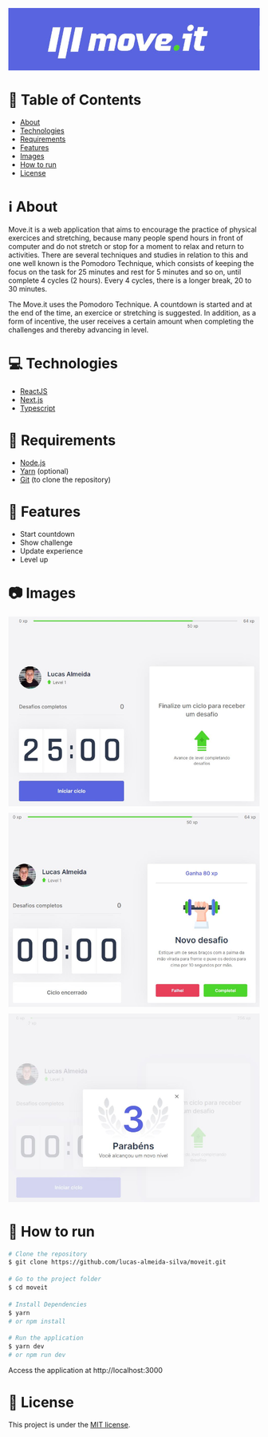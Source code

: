 <p align="center">
   <img src=".github/moveit-logo.jpg" alt="Moveit" />
</p>

# :page_with_curl: Table of Contents

* [About](#information_source-about)
* [Technologies](#computer-technologies)
* [Requirements](#page_with_curl-requirements)
* [Features](#rocket-features)
* [Images](#camera-images)
* [How to run](#seedling-how-to-run)
* [License](#pencil-license)

# :information_source: About

Move.it is a web application that aims to encourage the practice of physical exercices and stretching, because many people spend hours in
front of computer and do not stretch or stop for a moment to relax and return to activities. There are several techniques and studies in 
relation to this and one well known is the Pomodoro Technique, which consists of keeping the focus on the task for 25 minutes and rest for 
5 minutes and so on, until complete 4 cycles (2 hours). Every 4 cycles, there is a longer break, 20 to 30 minutes.

The Move.it uses the Pomodoro Technique. A countdown is started and at the end of the time, an exercice or stretching is suggested. In addition, 
as a form of incentive, the user receives a certain amount when completing the challenges and thereby advancing in level.

# :computer: Technologies

- [ReactJS](https://pt-br.reactjs.org/)
- [Next.js](https://nextjs.org/)
- [Typescript](https://www.typescriptlang.org/)

# :page_with_curl: Requirements

- [Node.js](https://nodejs.org/)
- [Yarn](https://yarnpkg.com/) (optional)
- [Git](https://git-scm.com/) (to clone the repository)

# :rocket: Features

- Start countdown
- Show challenge
- Update experience
- Level up

# :camera: Images

<p float="left" align="center">
  <img src=".github/moveit-home.jpg" alt="Home" />
  <img src=".github/moveit-challenge.jpg" alt="Challenge" style="margin-top: 10px" />
  <img src=".github/moveit-levelup.jpg" alt="Level up" style="margin-top: 10px" />
</p>

# :seedling: How to run

```bash
# Clone the repository
$ git clone https://github.com/lucas-almeida-silva/moveit.git

# Go to the project folder
$ cd moveit

# Install Dependencies
$ yarn
# or npm install

# Run the application
$ yarn dev
# or npm run dev
```
Access the application at http://localhost:3000

# :pencil: License

This project is under the [MIT license](LICENSE).
